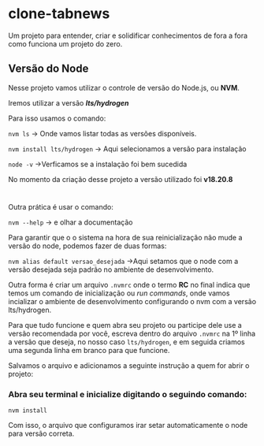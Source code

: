 # clone-tabnews
Um projeto para entender, criar e solidificar conhecimentos de fora a fora como funciona um projeto do zero.

## Versão do Node
Nesse projeto vamos utilizar o controle de versão do Node.js, ou <b>NVM</b>.

Iremos utilizar a versão <b><i>lts/hydrogen</b></i>

Para isso usamos o comando:

<code>nvm ls</code> -> Onde vamos listar todas as versões disponíveis.

<code>nvm install lts/hydrogen</code> -> Aqui selecionamos a versão  para instalação

<code>node -v</code> ->Verficamos se a instalação foi bem sucedida

No momento da criação desse projeto a versão utilizado foi <b>v18.20.8</b>

#
Outra prática é usar o comando:

<code>nvm --help</code> -> e olhar a documentação

Para garantir que o o sistema na hora de sua reinicialização não mude a versão do node, podemos fazer de duas formas:

<code>nvm alias default versao_desejada</code> ->Aqui setamos que o node com a versão desejada seja padrão no ambiente de desenvolvimento.

Outra forma é criar um arquivo <code>.nvmrc</code> onde o termo <b>RC</b> no final indica que temos um comando de inicialização ou <i>run commands</i>, onde vamos incializar o ambiente de desenvolvimento configurando o nvm com a versão lts/hydrogen.

Para que tudo funcione e quem abra seu projeto ou participe dele  use a versão recomendada por você, escreva dentro do arquivo `.nvmrc` na 1º linha a versão que deseja, no nosso caso `lts/hydrogen`, e em seguida criamos uma segunda linha em branco para que funcione.

Salvamos o arquivo e adicionamos a seguinte instrução a quem for abrir o projeto:

<h3>Abra seu terminal e inicialize digitando o seguindo comando:</h3>

`nvm install`

Com isso, o arquivo que configuramos irar setar automaticamente o node para versão correta.